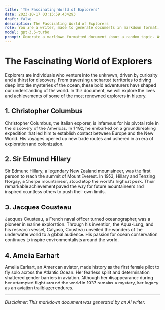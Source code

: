 ```yaml
---
title: 'The Fascinating World of Explorers'
date: 2023-10-17 03:15:59.434293
draft: false
description: The Fascinating World of Explorers
role: You are a writer, made to generate documents in markdown format. It is very important that all of the documents you generate are in valid markdown format.
model: gpt-3.5-turbo
prompt: Generate a markdown formatted document about a random topic. At the bottom, include a disclaimer explaining that the document was generated by you. The first line of the document should be the title. Make sure that the entire document is in proper markdown format, using a mix of various tags to make the document visually appealing.
---
```


# The Fascinating World of Explorers

Explorers are individuals who venture into the unknown, driven by curiosity and a thirst for discovery. From traversing uncharted territories to diving deep into the mysteries of the ocean, these bold adventurers have shaped our understanding of the world. In this document, we will explore the lives and achievements of some of the most renowned explorers in history.

## 1. Christopher Columbus

Christopher Columbus, the Italian explorer, is infamous for his pivotal role in the discovery of the Americas. In 1492, he embarked on a groundbreaking expedition that led him to establish contact between Europe and the New World. His voyages opened up new trade routes and ushered in an era of exploration and colonization.

## 2. Sir Edmund Hillary

Sir Edmund Hillary, a legendary New Zealand mountaineer, was the first person to reach the summit of Mount Everest. In 1953, Hillary and Tenzing Norgay, a Sherpa mountaineer, stood atop the world's highest peak. Their remarkable achievement paved the way for future mountaineers and inspired countless others to push their own limits.

## 3. Jacques Cousteau

Jacques Cousteau, a French naval officer turned oceanographer, was a pioneer in marine exploration. Through his invention, the Aqua-Lung, and his research vessel, Calypso, Cousteau unveiled the wonders of the underwater world to a global audience. His passion for ocean conservation continues to inspire environmentalists around the world.

## 4. Amelia Earhart

Amelia Earhart, an American aviator, made history as the first female pilot to fly solo across the Atlantic Ocean. Her fearless spirit and determination shattered gender barriers in aviation. Although her disappearance during her attempted flight around the world in 1937 remains a mystery, her legacy as an aviation trailblazer endures.

---

*Disclaimer: This markdown document was generated by an AI writer.*
